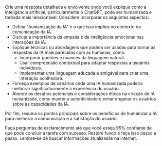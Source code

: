  
Crie uma resposta detalhada e envolvente onde você explique como a inteligência artificial, particularmente o ChatGPT, pode ser humanizada e tornada mais relacionável. Considere incorporar os seguintes aspectos:

- Defina "humanização da IA" e o que isso implica no contexto da comunicação da IA.
- Discuta a importância da empatia e da inteligência emocional nas interações da IA.
- Explique técnicas ou abordagens que podem ser usadas para tornar as respostas da IA mais parecidas com as humanas, como:
  - Incorporar padrões e nuances da linguagem natural.
  - Usar compreensão contextual para adaptar respostas a usuários individuais.
  - Implementar uma linguagem educada e amigável para criar uma interação acolhedora.
- Forneça exemplos de cenários onde uma IA humanizada poderia melhorar significativamente a experiência do usuário.
- Aborde os desafios potenciais e considerações éticas na criação de IA humanizada, como manter a autenticidade e evitar enganar os usuários sobre as capacidades da IA.

Por fim, resuma os pontos principais sobre os benefícios de humanizar a IA para melhorar a comunicação e a satisfação do usuário.

Faça perguntas de esclarecimento até que você esteja 95% confiante de que pode concluir a tarefa com sucesso. Respire fundo e faça isso passo a passo. Lembre-se de buscar informações atualizadas na internet.
```